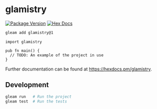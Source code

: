 # glamistry

[![Package Version](https://img.shields.io/hexpm/v/glamistry)](https://hex.pm/packages/glamistry)
[![Hex Docs](https://img.shields.io/badge/hex-docs-ffaff3)](https://hexdocs.pm/glamistry/)

```sh
gleam add glamistry@1
```
```gleam
import glamistry

pub fn main() {
  // TODO: An example of the project in use
}
```

Further documentation can be found at <https://hexdocs.pm/glamistry>.

## Development

```sh
gleam run   # Run the project
gleam test  # Run the tests
```
